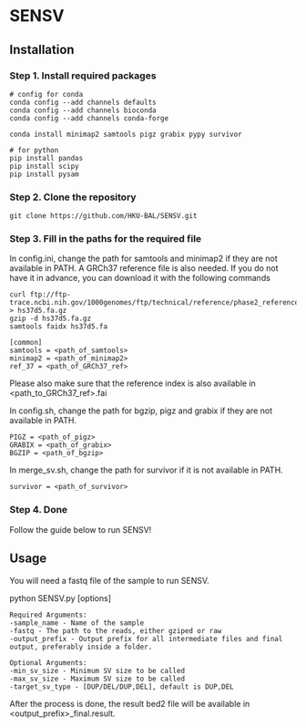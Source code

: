 # SENSV

## Installation

### Step 1. Install required packages
```
# config for conda
conda config --add channels defaults
conda config --add channels bioconda
conda config --add channels conda-forge

conda install minimap2 samtools pigz grabix pypy survivor

# for python
pip install pandas
pip install scipy
pip install pysam

```

### Step 2. Clone the repository

```
git clone https://github.com/HKU-BAL/SENSV.git
```

### Step 3. Fill in the paths for the required file

In config.ini, change the path for samtools and minimap2 if they are not available in PATH.
A GRCh37 reference file is also needed. If you do not have it in advance, you can download it with the following commands
```
curl ftp://ftp-trace.ncbi.nih.gov/1000genomes/ftp/technical/reference/phase2_reference_assembly_sequence/hs37d5.fa.gz > hs37d5.fa.gz
gzip -d hs37d5.fa.gz
samtools faidx hs37d5.fa
```
```
[common]
samtools = <path_of_samtools>
minimap2 = <path_of_minimap2>
ref_37 = <path_of_GRCh37_ref>
```
Please also make sure that the reference index is also available in <path_to_GRCh37_ref>.fai

In config.sh, change the path for bgzip, pigz and grabix if they are not available in PATH.

```
PIGZ = <path_of_pigz>
GRABIX = <path_of_grabix>
BGZIP = <path_of_bgzip>
```

In merge_sv.sh, change the path for survivor if it is not available in PATH.

```
survivor = <path_of_survivor>
```

### Step 4. Done

Follow the guide below to run SENSV!

## Usage

You will need a fastq file of the sample to run SENSV.

python SENSV.py [options]

```
Required Arguments:
-sample_name - Name of the sample
-fastq - The path to the reads, either gziped or raw
-output_prefix - Output prefix for all intermediate files and final output, preferably inside a folder.

Optional Arguments:
-min_sv_size - Minimum SV size to be called
-max_sv_size - Maximum SV size to be called
-target_sv_type - [DUP/DEL/DUP,DEL], default is DUP,DEL
```

After the process is done, the result bed2 file will be available in <output_prefix>_final.result.

